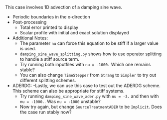 This case involves 1D advection of a damping sine wave.
  - Periodic boundaries in the x-direction
  - Post-processing
  	- Total error printed to display
    - Scalar profile with initial and exact solution displayed
  - Additional Notes:
    - The parameter `nu` can force this equation to be stiff if a
    larger value is used.
    - `damping_sine_wave_splitting.py` shows how to use operator splitting
    to handle a stiff source term.
    - Try running both inputfiles with `nu = -1000.` Which one remains 
    stable?
    - You can also change `TimeStepper` from `Strang` to `Simpler` to 
    try out different splitting schemes.
  - ADERDG: 
    -Lastly, we can use this case to test out the ADERDG scheme. 
    This scheme can also be appropriate for stiff systems. 
    - Try running `damping_sine_wave_ader.py` with `nu = -3.` and
    then with `nu = -1000.`. Was `nu = -1000` unstable?
    - Now try again, but change `SourceTreatmentADER` to be `Implicit`.
    Does the case run stably now?
  	

